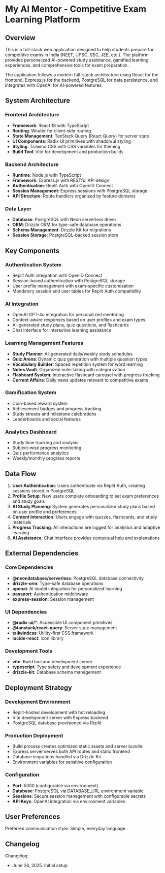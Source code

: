 # My AI Mentor - Competitive Exam Learning Platform

## Overview

This is a full-stack web application designed to help students prepare for competitive exams in India (NEET, UPSC, SSC, JEE, etc.). The platform provides personalized AI-powered study assistance, gamified learning experiences, and comprehensive tools for exam preparation.

The application follows a modern full-stack architecture using React for the frontend, Express.js for the backend, PostgreSQL for data persistence, and integrates with OpenAI for AI-powered features.

## System Architecture

### Frontend Architecture
- **Framework**: React 18 with TypeScript
- **Routing**: Wouter for client-side routing
- **State Management**: TanStack Query (React Query) for server state
- **UI Components**: Radix UI primitives with shadcn/ui styling
- **Styling**: Tailwind CSS with CSS variables for theming
- **Build Tool**: Vite for development and production builds

### Backend Architecture
- **Runtime**: Node.js with TypeScript
- **Framework**: Express.js with RESTful API design
- **Authentication**: Replit Auth with OpenID Connect
- **Session Management**: Express sessions with PostgreSQL storage
- **API Structure**: Route handlers organized by feature domains

### Data Layer
- **Database**: PostgreSQL with Neon serverless driver
- **ORM**: Drizzle ORM for type-safe database operations
- **Schema Management**: Drizzle Kit for migrations
- **Session Storage**: PostgreSQL-backed session store

## Key Components

### Authentication System
- Replit Auth integration with OpenID Connect
- Session-based authentication with PostgreSQL storage
- User profile management with exam-specific customization
- Mandatory session and user tables for Replit Auth compatibility

### AI Integration
- OpenAI GPT-4o integration for personalized mentoring
- Context-aware responses based on user profiles and exam types
- AI-generated study plans, quiz questions, and flashcards
- Chat interface for interactive learning assistance

### Learning Management Features
- **Study Planner**: AI-generated daily/weekly study schedules
- **Quiz Arena**: Dynamic quiz generation with multiple question types
- **Vocabulary Builder**: Spaced repetition system for word learning
- **Notes Vault**: Organized note-taking with categorization
- **Flashcard System**: Interactive flashcard carousel with progress tracking
- **Current Affairs**: Daily news updates relevant to competitive exams

### Gamification System
- Coin-based reward system
- Achievement badges and progress tracking
- Study streaks and milestone celebrations
- Leaderboards and social features

### Analytics Dashboard
- Study time tracking and analysis
- Subject-wise progress monitoring
- Quiz performance analytics
- Weekly/monthly progress reports

## Data Flow

1. **User Authentication**: Users authenticate via Replit Auth, creating sessions stored in PostgreSQL
2. **Profile Setup**: New users complete onboarding to set exam preferences and study goals
3. **AI Study Planning**: System generates personalized study plans based on user profile and preferences
4. **Content Interaction**: Users engage with quizzes, flashcards, and study materials
5. **Progress Tracking**: All interactions are logged for analytics and adaptive learning
6. **AI Assistance**: Chat interface provides contextual help and explanations

## External Dependencies

### Core Dependencies
- **@neondatabase/serverless**: PostgreSQL database connectivity
- **drizzle-orm**: Type-safe database operations
- **openai**: AI model integration for personalized learning
- **passport**: Authentication middleware
- **express-session**: Session management

### UI Dependencies
- **@radix-ui/***: Accessible UI component primitives
- **@tanstack/react-query**: Server state management
- **tailwindcss**: Utility-first CSS framework
- **lucide-react**: Icon library

### Development Tools
- **vite**: Build tool and development server
- **typescript**: Type safety and development experience
- **drizzle-kit**: Database schema management

## Deployment Strategy

### Development Environment
- Replit-hosted development with hot reloading
- Vite development server with Express backend
- PostgreSQL database provisioned via Replit

### Production Deployment
- Build process creates optimized static assets and server bundle
- Express server serves both API routes and static frontend
- Database migrations handled via Drizzle Kit
- Environment variables for sensitive configuration

### Configuration
- **Port**: 5000 (configurable via environment)
- **Database**: PostgreSQL via DATABASE_URL environment variable
- **Sessions**: Secure session management with configurable secrets
- **API Keys**: OpenAI integration via environment variables

## User Preferences

Preferred communication style: Simple, everyday language.

## Changelog

Changelog:
- June 26, 2025. Initial setup